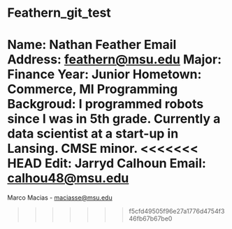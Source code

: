 # Feathern_git_test

Name: Nathan Feather
Email Address: feathern@msu.edu
Major: Finance
Year: Junior
Hometown: Commerce, MI
Programming Backgroud: I programmed robots since I was in 5th grade. Currently a data scientist at a start-up in Lansing. CMSE minor.
<<<<<<< HEAD
Edit: Jarryd Calhoun
Email: calhou48@msu.edu
=======

Marco Macias - maciasse@msu.edu

>>>>>>> f5cfd49505f96e27a1776d4754f346fb67b67be0
